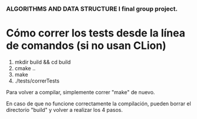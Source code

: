 ### ALGORITHMS AND DATA STRUCTURE I final group project.

# Cómo correr los tests desde la línea de comandos (si no usan CLion)

1. mkdir build && cd build
2. cmake ..
3. make
4. ./tests/correrTests

Para volver a compilar, simplemente correr "make" de nuevo.

En caso de que no funcione correctamente la compilación, pueden borrar 
el directorio "build" y volver a realizar los 4 pasos.
